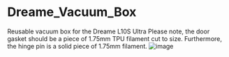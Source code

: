 # Dreame_Vacuum_Box
Reusable vacuum box for the Dreame L10S Ultra
Please note, the door gasket should be a piece of 1.75mm TPU filament cut to size. Furthermore, the hinge pin is a solid piece of 1.75mm filament.
![image](https://github.com/Sam-Abb/Dreame_Vacuum_Box/assets/77856636/41096154-bd91-4470-92e5-7b23018536b7)
